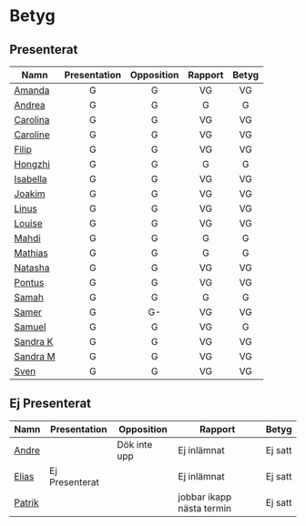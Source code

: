 # Betyg

## Presenterat

| Namn                      | Presentation | Opposition | Rapport | Betyg |
| ------------------------- | :----------: | :--------: | :-----: | :---: |
| [Amanda](./Amanda.md)     |      G       |     G      |   VG    |  VG   |
| [Andrea](./Andrea.md)     |      G       |     G      |    G    |   G   |
| [Carolina](./Carolina.md) |      G       |     G      |   VG    |  VG   |
| [Caroline](./Caroline.md) |      G       |     G      |   VG    |  VG   |
| [Filip](./Filip.md)       |      G       |     G      |   VG    |  VG   |
| [Hongzhi](./Hongzhi.md)   |      G       |     G      |    G    |   G   |
| [Isabella](./Isabella.md) |      G       |     G      |   VG    |  VG   |
| [Joakim](./Joakim.md)     |      G       |     G      |   VG    |  VG   |
| [Linus](./Linus.md)       |      G       |     G      |   VG    |  VG   |
| [Louise](./Louise.md)     |      G       |     G      |   VG    |  VG   |
| [Mahdi](./Mahdi.md)       |      G       |     G      |    G    |   G   |
| [Mathias](./Mathias.md)   |      G       |     G      |    G    |   G   |
| [Natasha](./Natasha.md)   |      G       |     G      |   VG    |  VG   |
| [Pontus](./Pontus.md)     |      G       |     G      |   VG    |  VG   |
| [Samah](./Samah.md)       |      G       |     G      |    G    |   G   |
| [Samer](./Samer.md)       |      G       |     G-     |   VG    |  VG   |
| [Samuel](./Samuel.md)     |      G       |     G      |   VG    |   G   |
| [Sandra K](./Sandra_K.md) |      G       |     G      |   VG    |  VG   |
| [Sandra M](./Sandra_M.md) |      G       |     G      |   VG    |  VG   |
| [Sven](./Sven.md)         |      G       |     G      |   VG    |  VG   |

## Ej Presenterat

| Namn                  | Presentation   | Opposition   | Rapport                   | Betyg   |
| --------------------- | -------------- | ------------ | ------------------------- | ------- |
| [Andre](./Andre.md)   |                | Dök inte upp | Ej inlämnat               | Ej satt |
| [Elias](./Elias.md)   | Ej Presenterat |              | Ej inlämnat               | Ej satt |
| [Patrik](./Patrik.md) |                |              | jobbar ikapp nästa termin | Ej satt |
